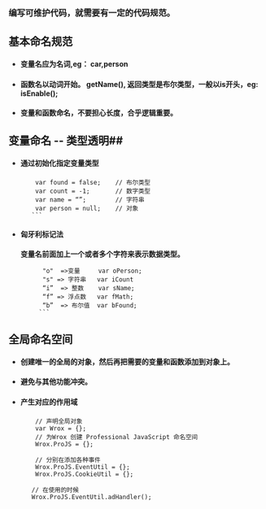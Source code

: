 ### 编写可维护代码，就需要有一定的代码规范。

## 基本命名规范 ##

- #### 变量名应为名词,eg： car,person

- #### 函数名以动词开始。 getName(), 返回类型是布尔类型，一般以is开头，eg: isEnable();
- #### 变量和函数命名，不要担心长度，合乎逻辑重要。

## 变量命名 -- 类型透明##
- #### 通过初始化指定变量类型
    ```
        var found = false;    // 布尔类型
        var count = -1;       // 数字类型
        var name = “”;        // 字符串
        var person = null;    // 对象
       ```
- #### 匈牙利标记法
  **变量名前面加上一个或者多个字符来表示数据类型。**
  ```
        "o"  =>变量     var oPerson;
        "s" => 字符串   var iCount
        “i”  => 整数    var sName;
        “f” => 浮点数   var fMath;
        “b”  => 布尔值  var bFound;
       ```
##  全局命名空间  ##
- #### 创建唯一的全局的对象，然后再把需要的变量和函数添加到对象上。
- #### 避免与其他功能冲突。
- #### 产生对应的作用域
  ```
      // 声明全局对象
      var Wrox = {};
      // 为Wrox 创建 Professional JavaScript 命名空间
      Wrox.ProJS = {};

      // 分别在添加各种事件
      Wrox.ProJS.EventUtil = {};
      Wrox.ProJS.CookieUtil = {};

     // 在使用的时候
     Wrox.ProJS.EventUtil.adHandler();

    ```
